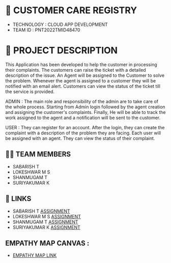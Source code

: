 # 🛃 CUSTOMER CARE REGISTRY

- TECHNOLOGY : CLOUD APP DEVELOPMENT
- TEAM ID     : PNT2022TMID48470

# 📒 PROJECT DESCRIPTION

This Application has been developed to help the customer in processing their complaints.  The customers can raise the ticket with a detailed description of the issue.  An Agent will be assigned to the Customer to solve the problem.  Whenever the agent is assigned to a customer they will be notified with an email alert.  Customers can view the status of the ticket till the service is provided.

 ADMIN :
 The main role and responsibility of the admin are to take care of the whole process.  Starting from Admin login followed by the agent creation and assigning the customer's complaints.  Finally, He will be able to track the work assigned to the agent and a notification will be sent to the customer.

 USER :
 They can register for an account.  After the login, they can create the complaint with a description of the problem they are facing.  Each user will be assigned with an agent.  They can view the status of their complaint.


## 🧑🏻‍ TEAM MEMBERS

- SABARISH T   
- LOKESHWAR M S
- SHANMUGAM T
- SURIYAKUMAR K


## 🔗 LINKS
- SABARISH T          [ASSIGNMENT](https://github.com/IBM-EPBL/IBM-Project-15708-1659603319/tree/main/Assignment/SABARISH%20T) 
- LOKESHWAR M S     [ASSIGNMENT](https://github.com/IBM-EPBL/IBM-Project-15708-1659603319/tree/main/Assignment/LOKESHWAR%20M%20S)
- SHANMUGAM T       [ASSIGNMENT](https://github.com/IBM-EPBL/IBM-Project-15708-1659603319/tree/main/Assignment/SHANMUGAM%20T)
- SURIYAKUMAR K     [ASSIGNMENT](https://github.com/IBM-EPBL/IBM-Project-15708-1659603319/tree/main/Assignment/SURIYAKUMAR%20K)



## EMPATHY MAP CANVAS :

   - [EMPATHY MAP LINK](https://github.com/IBM-EPBL/IBM-Project-15708-1659603319/tree/main/Project/Empathy%20Map%20Canvas)
